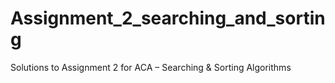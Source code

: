 # Assignment_2_searching_and_sorting
Solutions to Assignment 2 for ACA – Searching &amp; Sorting Algorithms
